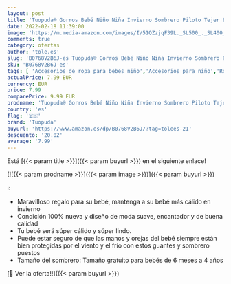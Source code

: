 ```yaml
---
layout: post
title: 'Tuopuda® Gorros Bebé Niño Niña Invierno Sombrero Piloto Tejer Earflap Sombreros  Azul '
date: 2022-02-18 11:39:00
image: 'https://m.media-amazon.com/images/I/51QZzjqF39L._SL500_._SL400_.jpg'
comments: true
category: ofertas
author: 'tole.es'
slug: 'B0768V2B6J-es Tuopuda® Gorros Bebé Niño Niña Invierno Sombrero Piloto...'
sku: 'B0768V2B6J-es'
tags: [ 'Accesorios de ropa para bebés niño','Accesorios para niño','Ropa','Ropa para bebés','Ropa para bebés niño','Ropa para niño','Sombreros y gorras para bebés niño','Sombreros y gorras para niño','bebé','tuopuda', ]
actualPrice: 7.99 EUR
currency: EUR
price: 7.99
comparePrice: 9.99 EUR
prodname: 'Tuopuda® Gorros Bebé Niño Niña Invierno Sombrero Piloto Tejer Earflap Sombreros  Azul '
country: 'es'
flag: '🇪🇸'
brand: 'Tuopuda'
buyurl: 'https://www.amazon.es/dp/B0768V2B6J/?tag=tolees-21'
descuento: '20.02'
average: '7.99'
---
```


Está [{{< param title >}}]({{< param buyurl >}}) en el siguiente enlace!

[![{{< param prodname >}}]({{< param image >}})]({{< param buyurl >}})

ℹ️:

- Maravilloso regalo para su bebé, mantenga a su bebé más cálido en invierno
- Condición 100% nueva y diseño de moda suave, encantador y de buena calidad
- Tu bebé será súper cálido y súper lindo.
- Puede estar seguro de que las manos y orejas del bebé siempre están bien protegidas por el viento y el frío con estos guantes y sombrero puestos
- Tamaño del sombrero: Tamaño gratuito para bebés de 6 meses a 4 años

[🛒 Ver la oferta!!]({{< param buyurl >}})
